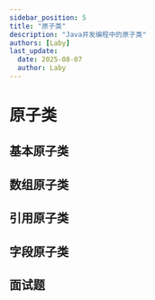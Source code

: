 ```yaml
---
sidebar_position: 5
title: "原子类"
description: "Java并发编程中的原子类"
authors: [Laby]
last_update:
  date: 2025-08-07
  author: Laby
---
```


# 原子类

## 基本原子类

## 数组原子类

## 引用原子类

## 字段原子类

## 面试题

